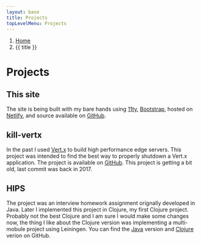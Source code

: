```yaml
---
layout: base
title: Projects
topLevelMenu: Projects
---
```


<nav aria-label="breadcrumb">
  <ol class="breadcrumb">
    <li class="breadcrumb-item"><a href="/">Home</a></li>
    <li class="breadcrumb-item active" aria-current="page">{{ title }}</li>
  </ol>
</nav>

# Projects

## This site
The site is being built with my bare hands using <a href="https://11ty.dev/" target="_blank">11ty</a>, <a href="https://getbootstrap.com/" target="_blank">Bootstrap</a>, hosted on <a href="https://www.netlify.com/" target="_blank">Netlify</a>, and source available on <a href="https://github.com/skanjo/samer.kanjo.net/" target="_blank">GitHub</a>.

## kill-vertx
In the past I used <a href="https://vertx.io/" target="_blank">Vert.x</a> to build high performance edge servers. This project was intended to find the best way to properly shutdown a Vert.x application. The project is available on <a href="https://github.com/skanjo/kill-vertx" target="_blank">GitHub</a>. This project is getting a bit old, last commit was back in 2017.

## HIPS
The project was an interview homework assignment orignally developed in Java. Later I implemented this project in Clojure, my first Clojure project. Probably not the best Clojure and I am sure I would make some changes now, the thing I like about the Clojure version was implementing a multi-mobule project using Leiningen. You can find the <a href="https://github.com/skanjo/hips-java" target="_blank">Java</a> version and <a href="https://github.com/skanjo/hips-clj" target="_blank">Clojure</a> verion on GitHub.
